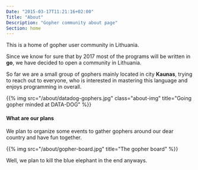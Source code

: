 ```yaml
---
Date: "2015-03-17T11:21:16+02:00"
Title: "About"
Description: "Gopher community about page"
Section: home
---
```


This is a home of gopher user community in Lithuania.

Since we know for sure that by 2017 most of the programs will be written in **go**, we have decided to
open a community in Lithuania.

So far we are a small group of gophers mainly located in city **Kaunas**, trying to reach out to everyone,
who is interested in mastering this language and enjoys programming in overall.

{{% img src="/about/datadog-gophers.jpg" class="about-img" title="Going gopher minded at DATA-DOG" %}}

#### What are our plans

We plan to organize some events to gather gophers around our dear country and have fun together.

{{% img src="/about/gopher-board.jpg" title="The gopher board" %}}

Well, we plan to kill the blue elephant in the end anyways.
